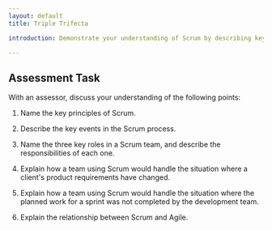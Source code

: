```yaml
---
layout: default
title: Triple Trifecta

introduction: Demonstrate your understanding of Scrum by describing key elements of the process and discussing how to handle common scenarios.

---
```



## Assessment Task

With an assessor, discuss your understanding of the following points:


1. Name the key principles of Scrum.

2. Describe the key events in the Scrum process.

3. Name the three key roles in a Scrum team, and describe the responsibilities of each one.

4. Explain how a team using Scrum would handle the situation where a client's product requirements have changed.

5. Explain how a team using Scrum would handle the situation where the planned work for a sprint was not completed by the development team.

6. Explain the relationship between Scrum and Agile.



